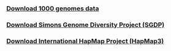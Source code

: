 ### [Download 1000 genomes data]()

### [Download Simons Genome Diversity Project (SGDP)]()

### [Download International HapMap Project (HapMap3)]()
